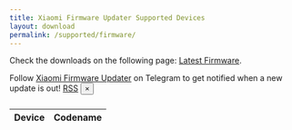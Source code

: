```yaml
---
title: Xiaomi Firmware Updater Supported Devices
layout: download
permalink: /supported/firmware/
---
```


Check the downloads on the following page: [Latest Firmware](/firmware/).

<div class="alert alert-primary alert-dismissible fade show" role="alert">
    Follow <a href="https://t.me/XiaomiFirmwareUpdater" class="alert-link">Xiaomi Firmware Updater</a> on Telegram to
    get notified when a new update is out!
    <span class="badge badge-light"><a href="/releases.xml" class="icon solid fa-rss"><span
                class="label">RSS</span></a></span>
    <button type="button" class="close" data-dismiss="alert" aria-label="Close">
        <span aria-hidden="true">&times;</span>
    </button>
</div>

<div class="table-responsive-md" style="margin-top: 25px;">
    <table id="supported" class="display dt-responsive nowrap compact table table-striped table-hover table-sm">
        <thead class="thead-dark">
            <tr>
                <th>Device</th>
                <th>Codename</th>
            </tr>
        </thead>
        <script>loadSupportedDevices('firmware')</script>
    </table>
</div>